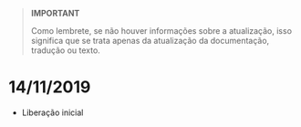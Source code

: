 >**IMPORTANT**
>
>Como lembrete, se não houver informações sobre a atualização, isso significa que se trata apenas da atualização da documentação, tradução ou texto.

# 14/11/2019

- Liberação inicial
